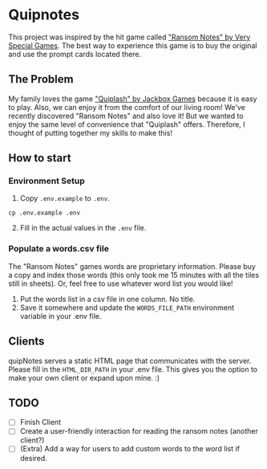 # Quipnotes

This project was inspired by the hit game called ["Ransom Notes" by Very Special Games](https://www.veryspecialgames.com/products/ransom-notes-the-ridiculous-word-magnet-game). The best way to experience
this game is to buy the original and use the prompt cards located there. 

## The Problem

My family loves the game ["Quiplash" by Jackbox Games](https://www.jackboxgames.com/games/quiplash) because it is easy 
to play. Also, we can enjoy it from the comfort of our living room! We've recently discovered "Ransom Notes" and also 
love it! But we wanted to enjoy the same level of convenience that "Quiplash" offers. Therefore, I thought of putting 
together my skills to make this!

## How to start

### Environment Setup
1. Copy `.env.example` to `.env`.
```
cp .env.example .env
```
2. Fill in the actual values in the `.env` file.

### Populate a words.csv file
The "Ransom Notes" games words are proprietary information. Please buy a copy and index those words (this only took 
me 15 minutes with all the tiles still in sheets). Or, feel free to use whatever word list you would like!

1. Put the words list in a csv file in one column. No title.
2. Save it somewhere and update the `WORDS_FILE_PATH` environment variable in your .env file.

## Clients
quipNotes serves a static HTML page that communicates with the server. Please fill in the `HTML_DIR_PATH` in your
.env file. This gives you the option to make your own client or expand upon mine. :) 

## TODO
- [ ] Finish Client
- [ ] Create a user-friendly interaction for reading the ransom notes (another client?)
- [ ] (Extra) Add a way for users to add custom words to the word list if desired.
